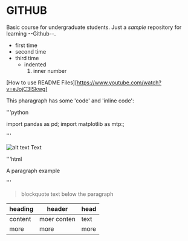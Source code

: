 # GITHUB
Basic course for undergraduate students.
Just a *sample* repository for learning --Github--.

- first time
- second time
- third time
  - indented
    1. inner number


[How to use README Files][https://www.youtube.com/watch?v=eJojC3lSkwg]

This pharagraph has some 'code' and 'inline code':

'''python
 
 import pandas as pd;
 import matplotlib as mtp:;
 
'''

![alt text](https://www.purina.es/sites/g/files/mcldtz1656/files/2017-11/Bringing-Your-Kitten-Home_0.jpg)
Text


'''html

<p> A paragraph example </p>

'''

>blockquote text below the paragraph

| heading | header | head |
| --- | --- | --- |
|content | moer conten | text |
| more | more | more |



